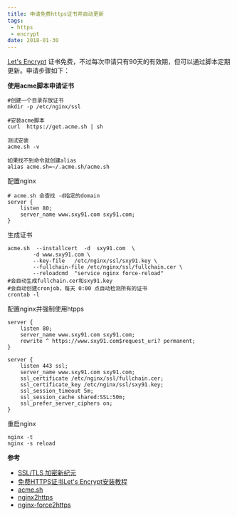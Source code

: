 ```yaml
---
title: 申请免费https证书并自动更新 
tags: 
 - https
 - encrypt
date: 2018-01-30
---
```


 [Let's Encrypt](https://letsencrypt.org/) 证书免费，不过每次申请只有90天的有效期，但可以通过脚本定期更新。申请步骤如下：

**使用acme脚本申请证书**

```shell
#创建一个目录存放证书
mkdir -p /etc/nginx/ssl

#安装acme脚本
curl  https://get.acme.sh | sh

测试安装
acme.sh -v

如果找不到命令就创建alias
alias acme.sh=~/.acme.sh/acme.sh
```

配置nginx
```nginxconf
# acme.sh 会查找 -d指定的domain
server {
    listen 80;
    server_name www.sxy91.com sxy91.com;
}
```

生成证书
```shell
acme.sh  --installcert  -d  sxy91.com  \
		-d www.sxy91.com \
		--key-file   /etc/nginx/ssl/sxy91.key \
		--fullchain-file /etc/nginx/ssl/fullchain.cer \
		--reloadcmd  "service nginx force-reload"
#会自动生成fullchain.cer和sxy91.key
#会自动创建cronjob，每天 0:00 点自动检测所有的证书
crontab -l

```

配置nginx并强制使用htpps  
```nginxconf
server {
    listen 80;
    server_name www.sxy91.com sxy91.com;
    rewrite ^ https://www.sxy91.com$request_uri? permanent;
}

server {
	listen 443 ssl;
	server_name www.sxy91.com sxy91.com;
	ssl_certificate /etc/nginx/ssl/fullchain.cer;
	ssl_certificate_key /etc/nginx/ssl/sxy91.key;
	ssl_session_timeout 5m;
	ssl_session_cache shared:SSL:50m;
	ssl_prefer_server_ciphers on;
}
```

重启nginx  
```shell
nginx -t
nginx -s reload
```

**参考**  
- [SSL/TLS 加密新纪元](https://linux.cn/article-6565-1.html)
- [免费HTTPS证书Let's Encrypt安装教程](https://foofish.net/https-free-for-lets-encrypt.html)
- [acme.sh](https://github.com/Neilpang/acme.sh/wiki/%E8%AF%B4%E6%98%8E)
- [nginx2https](https://tecadmin.net/nginx-force-redirect-to-https-with-www/)
- [nginx-force2https](https://serverfault.com/questions/250476/how-to-force-or-redirect-to-ssl-in-nginx)

